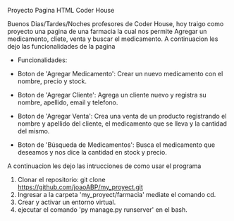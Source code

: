 Proyecto Pagina HTML Coder House

Buenos Dias/Tardes/Noches profesores de Coder House, hoy traigo como proyecto una pagina de una farmacia la cual nos permite Agregar un medicamento, cliete, venta y buscar el medicamento.
A continuacion les dejo las funcionalidades de la pagina 

- Funcionalidades:

- Boton de 'Agregar Medicamento': Crear un nuevo medicamento con el nombre, precio y stock.
- Boton de 'Agregar Cliente': Agrega un cliente nuevo y registra su nombre, apellido, email y telefono.
- Boton de 'Agregar Venta': Crea una venta de un producto registrando el nombre y apellido del cliente, el medicamento que se lleva y la cantidad del mismo.
- Boton de 'Búsqueda de Medicamentos': Busca el medicamento que deseamos y nos dice la cantidad en stock y precio.

A continuacion les dejo las intrucciones de como usar el programa

1. Clonar el repositorio: git clone https://github.com/joaoABP/my_proyect.git
2. Ingresar a la carpeta 'my_proyect/farmacia' mediate el comando cd.
3. Crear y activar un entorno virtual.
4. ejecutar el comando 'py manage.py runserver' en el bash.

